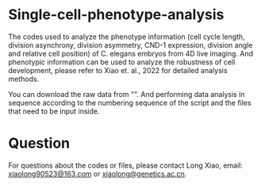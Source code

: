 # Single-cell-phenotype-analysis
The codes used to analyze the phenotype information (cell cycle length, division asynchrony, division asymmetry, CND-1 expression, division angle and relative cell position) of C. elegans embryos from 4D live imaging. And phenotypic information can be used to analyze the robustness of cell development, please refer to Xiao et. al., 2022 for detailed analysis methods.

You can download the raw data from "". And performing data analysis in sequence according to the numbering sequence of the script and the files that need to be input inside.

# Question
For questions about the codes or files, please contact Long Xiao, email: xiaolong90523@163.com or xiaolong@genetics.ac.cn.

